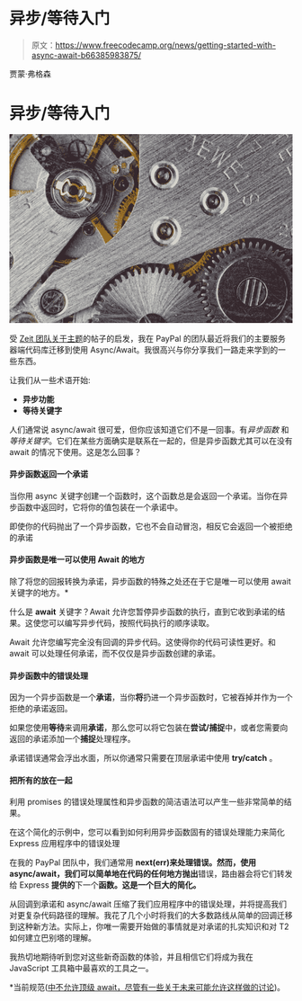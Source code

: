 # 异步/等待入门

> 原文：<https://www.freecodecamp.org/news/getting-started-with-async-await-b66385983875/>

贾蒙·弗格森

# 异步/等待入门

![1*RXBeQAwHOw_tZ2oBL4h8QA](img/fee35c1cd0fdb42821277ed974091d78.png)

受 [Zeit 团队关于主题](https://zeit.co/blog/async-and-await)的帖子的启发，我在 PayPal 的团队最近将我们的主要服务器端代码库迁移到使用 Async/Await。我很高兴与你分享我们一路走来学到的一些东西。

让我们从一些术语开始:

*   **异步功能**
*   **等待关键字**

人们通常说 async/await 很可爱，但你应该知道它们不是一回事。有*异步函数* 和*等待关键字*。它们在某些方面确实是联系在一起的，但是异步函数尤其可以在没有 await 的情况下使用。这是怎么回事？

#### 异步函数返回一个承诺

当你用 async 关键字创建一个函数时，这个函数总是会返回一个承诺。当你在异步函数中返回时，它将你的值包装在一个承诺中。

即使你的代码抛出了一个异步函数，它也不会自动冒泡，相反它会返回一个被拒绝的承诺

#### 异步函数是唯一可以使用 Await 的地方

除了将您的回报转换为承诺，异步函数的特殊之处还在于它是唯一可以使用 await 关键字的地方。*

什么是 **await** 关键字？Await 允许您暂停异步函数的执行，直到它收到承诺的结果。这使您可以编写异步代码，按照代码执行的顺序读取。

Await 允许您编写完全没有回调的异步代码。这使得你的代码可读性更好。和 await 可以处理任何承诺，而不仅仅是异步函数创建的承诺。

#### 异步函数中的错误处理

因为一个异步函数是一个**承诺**，当你**将**扔进一个异步函数时，它被吞掉并作为一个拒绝的承诺返回。

如果您使用**等待**来调用**承诺**，那么您可以将它包装在**尝试/捕捉**中，或者您需要向返回的承诺添加一个**捕捉**处理程序。

承诺错误通常会浮出水面，所以你通常只需要在顶层承诺中使用 **try/catch** 。

#### 把所有的放在一起

利用 promises 的错误处理属性和异步函数的简洁语法可以产生一些非常简单的结果。

在这个简化的示例中，您可以看到如何利用异步函数固有的错误处理能力来简化 Express 应用程序中的错误处理

在我的 PayPal 团队中，我们通常用 **next(err)来处理错误。**然而，使用 async/await，我们可以简单地**在代码的任何地方抛出**错误，路由器会将它们转发给 Express **提供的**下一个**函数。这是一个巨大的简化。**

从回调到承诺和 async/await 压缩了我们应用程序中的错误处理，并将提高我们对更复杂代码路径的理解。我花了几个小时将我们的大多数路线从简单的回调迁移到这种新方法。实际上，你唯一需要开始做的事情就是对承诺的扎实知识和对 T2 如何建立巴别塔的理解。

我热切地期待听到您对这些新奇函数的体验，并且相信它们将成为我在 JavaScript 工具箱中最喜欢的工具之一。

*当前规范([中不允许顶级 await，尽管有一些关于未来可能允许这样做的讨论](https://github.com/tc39/ecmascript-asyncawait/issues/9#issuecomment-127427447))。